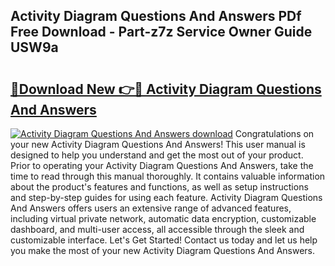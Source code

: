 ## Activity Diagram Questions And Answers PDf Free Download - Part-z7z Service Owner Guide USW9a

# <h2><a href="http://dfqz9sq.blite.top/?on=Activity+Diagram+Questions+And+Answers">🔗Download New 👉🔴 Activity Diagram Questions And Answers</a></h2>

[![Activity Diagram Questions And Answers download](https://i.imgur.com/lujVjoI.png)](http://dfqz9sq.blite.top/?on=Activity+Diagram+Questions+And+Answers)
Congratulations on your new Activity Diagram Questions And Answers! This user manual is designed to help you understand and get the most out of your product. Prior to operating your Activity Diagram Questions And Answers, take the time to read through this manual thoroughly. It contains valuable information about the product's features and functions, as well as setup instructions and step-by-step guides for using each feature. Activity Diagram Questions And Answers offers users an extensive range of advanced features, including virtual private network, automatic data encryption, customizable dashboard, and multi-user access, all accessible through the sleek and customizable interface. Let's Get Started! Contact us today and let us help you make the most of your new Activity Diagram Questions And Answers.
